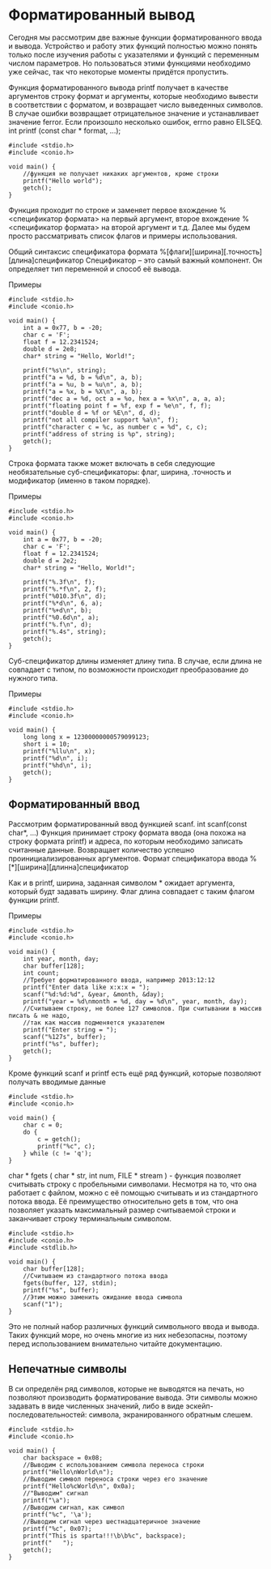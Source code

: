 # Форматированный вывод

Сегодня мы рассмотрим две важные функции форматированного ввода и вывода. Устройство и работу этих функций полностью можно понять только после 
изучения работы с указателями и функций с переменным числом параметров. Но пользоваться этими функциями необходимо уже сейчас, так что некоторые моменты 
придётся пропустить.

Функция форматированного вывода printf получает в качестве аргументов строку формат и аргументы, которые необходимо вывести в соответствии с форматом, и возвращает число 
выведенных символов. В случае ошибки возвращает отрицательное значение и устанавливает значение ferror. Если произошло несколько ошибок, errno равно EILSEQ.
int printf (const char * format, ...);

```
#include <stdio.h>
#include <conio.h>

void main() {
	//функция не получает никаких аргументов, кроме строки
	printf("Hello world");
	getch();
}
```

Функция проходит по строке и заменяет первое вхождение %<спецификатор формата> на первый аргумент, второе вхождение %<спецификатор формата> на второй 
аргумент и т.д. Далее мы будем просто рассматривать список флагов и примеры использования.

Общий синтаксис спецификатора формата
%[флаги][ширина][.точность][длина]спецификатор
Спецификатор – это самый важный компонент. Он определяет тип переменной и способ её вывода.

Примеры

```
#include <stdio.h>
#include <conio.h>

void main() {
	int a = 0x77, b = -20;
	char c = 'F';
	float f = 12.2341524;
	double d = 2e8;
	char* string = "Hello, World!";

	printf("%s\n", string);
	printf("a = %d, b = %d\n", a, b);
	printf("a = %u, b = %u\n", a, b);
	printf("a = %x, b = %X\n", a, b);
	printf("dec a = %d, oct a = %o, hex a = %x\n", a, a, a);
	printf("floating point f = %f, exp f = %e\n", f, f);
	printf("double d = %f or %E\n", d, d);
	printf("not all compiler support %a\n", f);
	printf("character c = %c, as number c = %d", c, c);
	printf("address of string is %p", string);
	getch();
}
```

Строка формата также может включать в себя следующие необязательные суб-спецификаторы: флаг, ширина, .точность и модификатор (именно в таком порядке).

Примеры

```
#include <stdio.h>
#include <conio.h>

void main() {
	int a = 0x77, b = -20;
	char c = 'F';
	float f = 12.2341524;
	double d = 2e2;
	char* string = "Hello, World!";

	printf("%.3f\n", f);
	printf("%.*f\n", 2, f);
	printf("%010.3f\n", d);
	printf("%*d\n", 6, a);
	printf("%+d\n", b);
	printf("%0.6d\n", a);
	printf("%.f\n", d);
	printf("%.4s", string);
	getch();
}
```

Суб-спецификатор длины изменяет длину типа. В случае, если длина не совпадает с типом, по возможности происходит  преобразование до нужного типа.

Примеры

```
#include <stdio.h>
#include <conio.h>

void main() {
	long long x = 12300000000579099123;
	short i = 10;
	printf("%llu\n", x);
	printf("%d\n", i);
	printf("%hd\n", i);
	getch();
}
```

## Форматированный ввод

Рассмотрим форматированный ввод функцией scanf.
int scanf(const char*, ...)
Функция принимает строку формата ввода (она похожа на строку формата printf) и адреса, по которым необходимо записать считанные данные. Возвращает
количество успешно проинициализированных аргументов.
Формат спецификатора ввода
%[*][ширина][длинна]спецификатор

Как и в printf, ширина, заданная символом * ожидает аргумента, который будт задавать ширину. Флаг длина совпадает с таким флагом функции printf.

Примеры

```
#include <stdio.h>
#include <conio.h>

void main() {
	int year, month, day;
	char buffer[128];
	int count;
	//Требует форматированного ввода, например 2013:12:12
	printf("Enter data like x:x:x = ");
	scanf("%d:%d:%d", &year, &month, &day);
	printf("year = %d\nmonth = %d, day = %d\n", year, month, day);
	//Считываем строку, не более 127 символов. При считывании в массив писать & не надо,
	//так как массив подменяется указателем
	printf("Enter string = ");
	scanf("%127s", buffer);
	printf("%s", buffer);
	getch();
}
```

Кроме функций scanf и printf есть ещё ряд функций, которые позволяют получать вводимые данные

```
#include <stdio.h>
#include <conio.h>

void main() {
	char c = 0;
	do {
		c = getch();
		printf("%c", c);
	} while (c != 'q');
}
```

char * fgets ( char * str, int num, FILE * stream ) - функция позволяет считывать строку с пробельными символами.
Несмотря на то, что она работает с файлом, можно с её помощью считывать и из стандартного потока ввода. Её преимущество относительно gets в
том, что она позволяет указать максимальный размер считываемой строки и заканчивает строку терминальным символом.

```
#include <stdio.h>
#include <conio.h>
#include <stdlib.h>

void main() {
	char buffer[128];
	//Считываем из стандартного потока ввода
	fgets(buffer, 127, stdin);
	printf("%s", buffer);
	//Этим можно заменить ожидание ввода символа
	scanf("1");
}
```

Это не полный набор различных функций символьного ввода и вывода. 
Таких функций море, но очень многие из них небезопасны, поэтому перед использованием внимательно читайте документацию.

## Непечатные символы

В си определён ряд символов, которые не выводятся на печать, но позволяют производить форматирование вывода. Эти символы
можно задавать в виде численных значений, либо в виде эскейп-последовательностей: символа, экранированного обратным слешем.

```
#include <stdio.h>
#include <conio.h>

void main() {
	char backspace = 0x08;
	//Выводим с использованием символа переноса строки
	printf("Hello\nWorld\n");
	//Выводим символ переноса строки через его значение
	printf("Hello%cWorld\n", 0x0a);
	//"Выводим" сигнал
	printf("\a");
	//Выводим сигнал, как символ
	printf("%c", '\a');
	//Выводим сигнал через шестнадцатеричное значение
	printf("%c", 0x07);
	printf("This is sparta!!!\b\b%c", backspace);
	printf("   ");
	getch();
}
```

